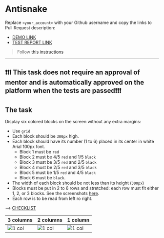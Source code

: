 # Antisnake

Replace `<your_account>` with your Github username and copy the links to Pull Request description:

- [DEMO LINK](https://oksom.github.io/layout_antisnake/)
- [TEST REPORT LINK](https://oksom.github.io/layout_antisnake/report/html_report/)

> Follow [this instructions](https://github.com/mate-academy/layout_task-guideline#how-to-solve-the-layout-tasks-on-github)

---

## ❗️❗️❗️ This task does not require an approval of mentor and is automatically approved on the platform when the tests are passed❗️❗️❗️

## The task

Display six colored blocks on the screen without any extra margins:

- Use `grid`
- Each block should be `300px` high.
- Each block should have its number (1 to 6) placed in its center in white Arial 100px font.
  - Block 1 must be `red`
  - Block 2 must be 4/5 `red` and 1/5 `black`
  - Block 3 must be 3/5 `red` and 2/5 `black`
  - Block 4 must be 2/5 `red` and 3/5 `black`
  - Block 5 must be 1/5 `red` and 4/5 `black`
  - Block 6 must be `black`.
- The width of each block should be not less than its height (`300px`)
- Blocks must be put in 2 to 6 rows and stretched: each row must fit either 1, 2, or 3 blocks.
  See the screenshots [here](./reference).
- Each row is to be read from left ro right.

--> [CHECKLIST](https://github.com/mate-academy/layout_antisnake/blob/master/checklist.md)

| 3 columns                     | 2 columns                     | 1 column                      |
| ----------------------------- | ----------------------------- | ----------------------------- |
| ![1 col](./reference/900.png) | ![1 col](./reference/750.png) | ![1 col](./reference/450.png) |
